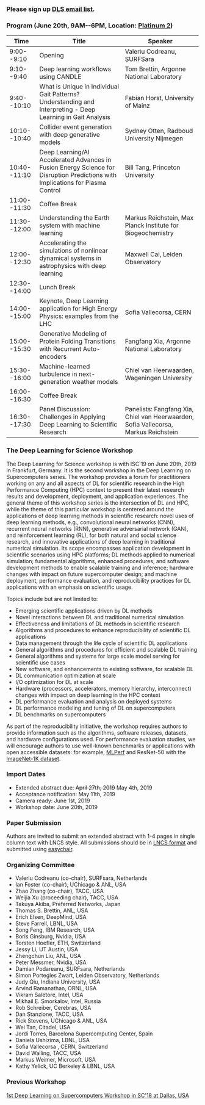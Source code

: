 ### Please sign up [DLS email list](https://forms.gle/N7bK4xJra4jm2Fme6).

### Program (June 20th, 9AM--6PM, Location: [Platinum 2](https://2019.isc-program.com/map/?location=rPlatinum-2))

| Time | Title | Speaker |
| --- | --- | --- |
| 9:00--9:10 | Opening | Valeriu Codreanu, SURFSara |
| 9:10--9:40 | Deep learning workflows using CANDLE | Tom Brettin, Argonne National Laboratory |
| 9:40--10:10 | What is Unique in Individual Gait Patterns? Understanding and Interpreting - Deep Learning in Gait Analysis | Fabian Horst, University of Mainz |
| 10:10--10:40 | Collider event generation with deep generative models | Sydney Otten, Radboud University Nijmegen |
| 10:40--11:10 | Deep Learning/AI Accelerated Advances in Fusion Energy Science for Disruption Predictions with Implications for Plasma Control | Bill Tang, Princeton University |
| 11:00--11:30 | Coffee Break | |
| 11:30--12:00 | Understanding the Earth system with machine learning | Markus Reichstein, Max Planck Institute for Biogeochemistry|
| 12:00--12:30 | Accelerating the simulations of nonlinear dynamical systems in astrophysics with deep learning | Maxwell Cai, Leiden Observatory |
| 12:30--14:00 | Lunch Break | |
| 14:00--15:00 | Keynote, Deep Learning application for High Energy Physics: examples from the LHC | Sofia Vallecorsa, CERN |
| 15:00--15:30 | Generative Modeling of Protein Folding Transitions with Recurrent Auto-encoders | Fangfang Xia, Argonne National Laboratory |
| 15:30--16:00 | Machine-learned turbulence in next-generation weather models | Chiel van Heerwaarden, Wageningen University |
| 16:00--16:30 | Coffee Break | |
| 16:30--17:30 | Panel Discussion: Challenges in Applying Deep Learning to Scientific Research | Panelists: Fangfang Xia, Chiel van Heerwaarden, Sofia Vallecorsa, Markus Reichstein |

### The Deep Learning for Science Workshop

The Deep Learning for Science workshop is with ISC'19 on June 20th, 2019 in Frankfurt, Germany. It is the second workshop in the Deep Learning on Supercomputers series. The workshop provides a forum for practitioners working on any and all aspects of DL for scientific research in the High Performance Computing (HPC) context to present their latest research results and development, deployment, and application experiences. The general theme of this workshop series is the intersection of DL and HPC, while the theme of this particular workshop is centered around the applications of deep learning methods in scientific research: novel uses of deep learning methods, e.g., convolutional neural networks (CNN), recurrent neural networks (RNN), generative adversarial network (GAN), and reinforcement learning (RL), for both natural and social science research, and innovative applications of deep learning in traditional numerical simulation. Its scope encompasses application development in scientific scenarios using HPC platforms; DL methods applied to numerical simulation; fundamental algorithms, enhanced procedures, and software development methods to enable scalable training and inference; hardware changes with impact on future supercomputer design; and machine deployment, performance evaluation, and reproducibility practices for DL applications with an emphasis on scientific usage.

Topics include but are not limited to:
- Emerging scientific applications driven by DL methods
- Novel interactions between DL and traditional numerical simulation
- Effectiveness and limitations of DL methods in scientific research
- Algorithms and procedures to enhance reproducibility of scientific DL applications
- Data management through the life cycle of scientific DL applications
- General algorithms and procedures for efficient and scalable DL training
- General algorithms and systems for large scale model serving for scientific use cases
- New software, and enhancements to existing software, for scalable DL
- DL communication optimization at scale
- I/O optimization for DL at scale
- Hardware (processors, accelerators, memory hierarchy, interconnect) changes with impact on deep learning in the HPC context
- DL performance evaluation and analysis on deployed systems
- DL performance modeling and tuning of DL on supercomputers
- DL benchmarks on supercomputers

As part of the reproducibility initiative, the workshop requires authors to provide information such as the algorithms, software releases, datasets, and hardware configurations used. For performance evaluation studies, we will encourage authors to use well-known benchmarks or applications with open accessible datasets: for example, [MLPerf](https://github.com/mlperf/training) and ResNet-50 with the [ImageNet-1K dataset](http://www.image-net.org/archive/stanford/fall11_whole.tar).

<!--- You can use the [editor on GitHub](https://github.com/DLonSC/DLonSC.github.io/edit/master/README.md) to maintain and preview the content for your website in Markdown files. -->

<!--- Whenever you commit to this repository, GitHub Pages will run [Jekyll](https://jekyllrb.com/) to rebuild the pages in your site, from the content in your Markdown files. -->



### Import Dates

- Extended abstract due: ~~April 27th, 2019~~ May 4th, 2019
- Acceptance notification: May 11th, 2019
- Camera ready: June 1st, 2019
- Workshop date: June 20th, 2019


### Paper Submission

Authors are invited to submit an extended abstract with 1-4 pages in single column text with LNCS style. All submissions should be in [LNCS format](http://www.springer.com/de/it-informatik/lncs/conference-proceedings-guidelines) and submitted using [easychair](https://easychair.org/conferences/?conf=dls2019).


### Organizing Committee
- Valeriu Codreanu (co-chair), SURFsara, Netherlands
- Ian Foster (co-chair), UChicago & ANL, USA
- Zhao Zhang (co-chair), TACC, USA
- Weijia Xu (proceeding chair), TACC, USA
- Takuya Akiba, Preferred Networks, Japan
- Thomas S. Brettin, ANL, USA
- Erich Elsen, DeepMind, USA
- Steve Farrell, LBNL, USA
- Song Feng, IBM Research, USA
- Boris Ginsburg, Nvidia, USA
- Torsten Hoefler, ETH, Switzerland
- Jessy Li, UT Austin, USA
- Zhengchun Liu, ANL, USA
- Peter Messmer, Nvidia, USA
- Damian Podareanu, SURFsara, Netherlands
- Simon Portegies Zwart, Leiden Observatory, Netherlands 
- Judy Qiu, Indiana University, USA
- Arvind Ramanathan, ORNL, USA
- Vikram Saletore, Intel, USA
- Mikhail E. Smorkalov, Intel, Russia
- Rob Schreiber, Cerebras, USA
- Dan Stanzione, TACC, USA
- Rick Stevens, UChicago & ANL, USA
- Wei Tan, Citadel, USA
- Jordi Torres, Barcelona Supercomputing Center, Spain
- Daniela Ushizima, LBNL, USA
- Sofia Vallecorsa , CERN, Switzerland
- David Walling, TACC, USA
- Markus Weimer, Microsoft, USA
- Kathy Yelick, UC Berkeley & LBNL, USA

### Previous Workshop
[1st Deep Learning on Supercomputers Workshop in SC'18 at Dallas, USA](https://www.tacc.utexas.edu/workshop/2018/deep-learning)
